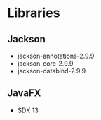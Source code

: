 # Libraries

## Jackson 
- jackson-annotations-2.9.9
- jackson-core-2.9.9
- jackson-databind-2.9.9

## JavaFX
- SDK 13
